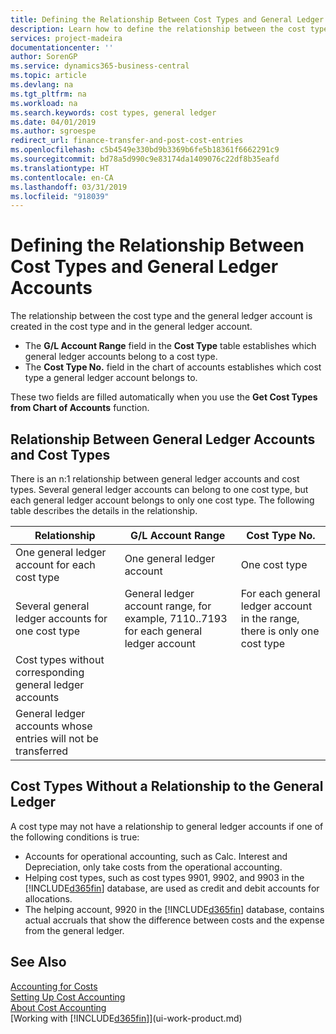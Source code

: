 ```yaml
---
title: Defining the Relationship Between Cost Types and General Ledger Accounts | Microsoft Docs
description: Learn how to define the relationship between the cost type and the general ledger account.
services: project-madeira
documentationcenter: ''
author: SorenGP
ms.service: dynamics365-business-central
ms.topic: article
ms.devlang: na
ms.tgt_pltfrm: na
ms.workload: na
ms.search.keywords: cost types, general ledger
ms.date: 04/01/2019
ms.author: sgroespe
redirect_url: finance-transfer-and-post-cost-entries
ms.openlocfilehash: c5b4549e330bd9b3369b6fe5b18361f6662291c9
ms.sourcegitcommit: bd78a5d990c9e83174da1409076c22df8b35eafd
ms.translationtype: HT
ms.contentlocale: en-CA
ms.lasthandoff: 03/31/2019
ms.locfileid: "918039"
---
```

# <a name="defining-the-relationship-between-cost-types-and-general-ledger-accounts"></a>Defining the Relationship Between Cost Types and General Ledger Accounts
The relationship between the cost type and the general ledger account is created in the cost type and in the general ledger account.  

* The **G/L Account Range** field in the **Cost Type** table establishes which general ledger accounts belong to a cost type.  
* The **Cost Type No.** field in the chart of accounts establishes which cost type a general ledger account belongs to.  

These two fields are filled automatically when you use the **Get Cost Types from Chart of Accounts** function.  

## <a name="relationship-between-general-ledger-accounts-and-cost-types"></a>Relationship Between General Ledger Accounts and Cost Types  
There is an n:1 relationship between general ledger accounts and cost types. Several general ledger accounts can belong to one cost type, but each general ledger account belongs to only one cost type. The following table describes the details in the relationship.  

|Relationship|**G/L Account Range**|**Cost Type No.**|  
|------------------|------------------------------------------------|-------------------------------------------|  
|One general ledger account for each cost type|One general ledger account|One cost type|  
|Several general ledger accounts for one cost type|General ledger account range, for example, 7110..7193 for each general ledger account|For each general ledger account in the range, there is only one cost type|  
|Cost types without corresponding general ledger accounts|<Empty>||  
|General ledger accounts whose entries will not be transferred||<Empty>|  

## <a name="cost-types-without-a-relationship-to-the-general-ledger"></a>Cost Types Without a Relationship to the General Ledger  
A cost type may not have a relationship to general ledger accounts if one of the following conditions is true:  

* Accounts for operational accounting, such as Calc. Interest and Depreciation, only take costs from the operational accounting.  
* Helping cost types, such as cost types 9901, 9902, and 9903 in the [!INCLUDE[d365fin](includes/d365fin_md.md)] database, are used as credit and debit accounts for allocations.  
* The helping account, 9920 in the [!INCLUDE[d365fin](includes/d365fin_md.md)] database, contains actual accruals that show the difference between costs and the expense from the general ledger.  

## <a name="see-also"></a>See Also  
[Accounting for Costs](finance-manage-cost-accounting.md)  
[Setting Up Cost Accounting](finance-set-up-cost-accounting.md)   
[About Cost Accounting](finance-about-cost-accounting.md)  
[Working with [!INCLUDE[d365fin](includes/d365fin_md.md)]](ui-work-product.md)
